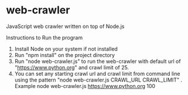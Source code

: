 # web-crawler
JavaScript web crawler written on top of Node.js

Instructions to Run the program

1. Install Node on your system if not installed
2. Run "npm install" on the project directory
3. Run "node web-crawler.js" to run the web-crawler with default url of "https://www.python.org" and crawl limit of 25.
4. You can set any starting crawl url and crawl limit from command line using the pattern "node web-crawler.js CRAWL_URL CRAWL_LIMIT" . Example node web-crawler.js https://www.python.org 100
